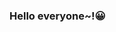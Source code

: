 ### Hello everyone~!😀
<!--
<p>
    <em>
        &emsp;▪ <b>Web</b> developer.💻<br>
        &emsp;▪ Studying <b>JavaScript</b> and <b>Java</b>.✏<br>
        &emsp;▪ Mainly focusing on GIS technology, but I am also interested in new technologies.🌎<br>
      </em>
</p>

**keepbang/keepbang** is a ✨ _special_ ✨ repository because its `README.md` (this file) appears on your GitHub profile.

Here are some ideas to get you started:

- 🔭 I’m currently working on ...
- 🌱 I’m currently learning ...
- 👯 I’m looking to collaborate on ...
- 🤔 I’m looking for help with ...
- 💬 Ask me about ...
- 📫 How to reach me: ...
- 😄 Pronouns: ...
- ⚡ Fun fact: ...
-->
